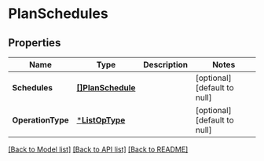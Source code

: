 # PlanSchedules

## Properties
Name | Type | Description | Notes
------------ | ------------- | ------------- | -------------
**Schedules** | [**[]PlanSchedule**](PlanSchedule.md) |  | [optional] [default to null]
**OperationType** | [***ListOpType**](ListOpType.md) |  | [optional] [default to null]

[[Back to Model list]](../README.md#documentation-for-models) [[Back to API list]](../README.md#documentation-for-api-endpoints) [[Back to README]](../README.md)

